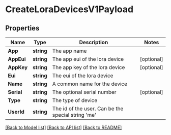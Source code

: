 # CreateLoraDevicesV1Payload

## Properties

Name | Type | Description | Notes
------------ | ------------- | ------------- | -------------
**App** | **string** | The app name | 
**AppEui** | **string** | The app eui of the lora device | [optional] 
**AppKey** | **string** | The app key of the lora device | [optional] 
**Eui** | **string** | The eui of the lora device | 
**Name** | **string** | A common name for the device | 
**Serial** | **string** | The optional serial number | [optional] 
**Type** | **string** | The type of device | 
**UserId** | **string** | The id of the user. Can be the special string &#39;me&#39; | 

[[Back to Model list]](../README.md#documentation-for-models) [[Back to API list]](../README.md#documentation-for-api-endpoints) [[Back to README]](../README.md)


